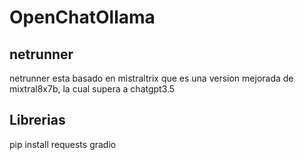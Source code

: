 # OpenChatOllama

## netrunner 
netrunner esta basado en mistraltrix que es una version mejorada de mixtral8x7b, la cual supera a chatgpt3.5

## Librerias
pip install requests gradio

